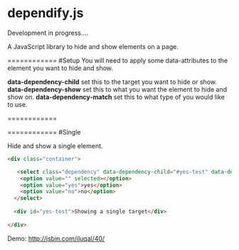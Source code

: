 dependify.js
============
Development in progress....

A JavaScript library to hide and show elements on a page.

============
#Setup
You will need to apply some data-attributes to the element you want to hide and show.

**data-dependency-child** set this to the target you want to hide or show. 
**data-dependency-show** set this to what you want the element to hide and show on.
**data-dependency-match** set this to what type of  you would like to use.

============

============
#Single

Hide and show a single element.


```html
<div class="container">

   <select class="dependency" data-dependency-child="#yes-test" data-dependency-show="yes" data-dependency-match="single" >
    <option value="" selected></option>
    <option value="yes">yes</option>
    <option value="no">no</option>
  </select>  
  
  <div id="yes-test">Showing a single target</div>
  
</div>

```



Demo: http://jsbin.com/iluqal/40/